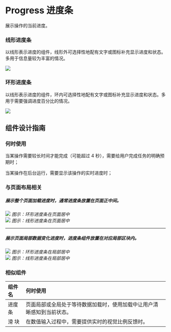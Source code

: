 # Progress 进度条

展示操作的当前进度。




### 线形进度条

以线形表示进度的组件，线形外可选择性地配有文字或图标补充显示进度和状态。多用于信息量较为丰富的情况。

<img src="https://oteam-tdesign-1258344706.cos.ap-guangzhou.myqcloud.com/site/design/%E8%BF%9B%E5%BA%A6%E6%9D%A11.1.png"/>

### 环形进度条

以线形表示进度的组件，环内可选择性地配有文字或图标补充显示进度和状态。多用于需要强调进度百分比的情况。

<img src="https://oteam-tdesign-1258344706.cos.ap-guangzhou.myqcloud.com/site/design/%E8%BF%9B%E5%BA%A6%E6%9D%A11.2.png"/>



## 组件设计指南


### 何时使用

当某操作需要较长时间才能完成（可能超过 4 秒），需要给用户完成任务的明确预期时；

当某操作在后台运行，需要显示该操作的实时进度时；


### 与页面布局相关

##### 展示整个页面加载进度时，通常进度条放置在页面正中间。

<div class="legend">
  <div class="item">
    <img src="https://oteam-tdesign-1258344706.cos.ap-guangzhou.myqcloud.com/site/design/%E8%BF%9B%E5%BA%A6%E6%9D%A1-1@2x.png" />
    <em>图示：环形进度条在页面居中</em>
  </div>

  <div class="item">
    <img src="https://oteam-tdesign-1258344706.cos.ap-guangzhou.myqcloud.com/site/design/%E8%BF%9B%E5%BA%A6%E6%9D%A1-%E7%BA%BF%E6%80%A71@2x.png" />
    <em>图示：线形进度条在页面居中</em>
  </div>
</div>

<hr />

##### 展示页面局部数据变化进度时，进度条组件放置在对应局部区块内。

<div class="legend">
  <div class="item">
    <img src="https://oteam-tdesign-1258344706.cos.ap-guangzhou.myqcloud.com/site/design/%E8%BF%9B%E5%BA%A6%E6%9D%A1-2@2x.png" />
    <em>图示：环形进度条在局部居中</em>
  </div>

  <div class="item">
    <img src="https://oteam-tdesign-1258344706.cos.ap-guangzhou.myqcloud.com/site/design/%E8%BF%9B%E5%BA%A6%E6%9D%A1-%E7%BA%BF%E6%80%A72@2x.png" />
    <em>图示：线形进度条在局部居中</em>
  </div>
</div>


### 相似组件

| 组件名 | 何时使用                                                               |
| :----- | :--------------------------------------------------------------------- |
| 进度条 | 页面局部或全局处于等待数据加载时，使用加载中让用户清晰感知到当前状态。 |
| 滑 块  | 在数值输入过程中，需要提供实时的视觉比例反馈时。                       |


